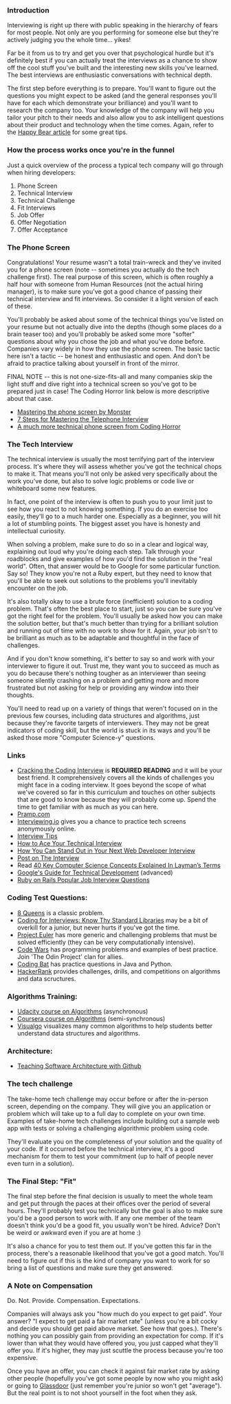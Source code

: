 ### Introduction

Interviewing is right up there with public speaking in the hierarchy of fears for most people.  Not only are you performing for someone else but they're actively judging you the whole time... yikes!

Far be it from us to try and get you over that psychological hurdle but it's definitely best if you can actually treat the interviews as a chance to show off the cool stuff you've built and the interesting new skills you've learned.  The best interviews are enthusiastic conversations with technical depth.

The first step before everything is to prepare.  You'll want to figure out the questions you might expect to be asked (and the general responses you'll have for each which demonstrate your brilliance) and you'll want to research the company too.  Your knowledge of the company will help you tailor your pitch to their needs and also allow you to ask intelligent questions about their product and technology when the time comes.  Again, refer to the [Happy Bear article](http://happybearsoftware.com/how-to-get-a-programmer-job.html) for some great tips.

### How the process works once you're in the funnel

Just a quick overview of the process a typical tech company will go through when hiring developers:

1. Phone Screen
2. Technical Interview
3. Technical Challenge
4. Fit Interviews
5. Job Offer
6. Offer Negotiation
7. Offer Acceptance

### The Phone Screen

Congratulations! Your resume wasn't a total train-wreck and they've invited you for a phone screen (note -- sometimes you actually do the tech challenge first).  The real purpose of this screen, which is often roughly a half hour with someone from Human Resources (not the actual hiring manager), is to make sure you've got a good chance of passing their technical interview and fit interviews.  So consider it a light version of each of these.

You'll probably be asked about some of the technical things you've listed on your resume but not actually dive into the depths (though some places do a brain teaser too) and you'll probably be asked some more "softer" questions about why you chose the job and what you've done before.  Companies vary widely in how they use the phone screen.  The basic tactic here isn't a tactic -- be honest and enthusiastic and open.  And don't be afraid to practice talking about yourself in front of the mirror.

FINAL NOTE -- this is not one-size-fits-all and many companies skip the light stuff and dive right into a technical screen so you've got to be prepared just in case!  The Coding Horror link below is more descriptive about that case.

* [Mastering the phone screen by Monster](http://career-advice.monster.com/job-interview/interview-preparation/mastering-the-phone-interview/article.aspx)
* [7 Steps for Mastering the Telephone Interview](http://dorigan.com/how-to-interview/mastering-telephone-interview/)
* [A much more technical phone screen from Coding Horror](http://www.codinghorror.com/blog/2008/01/getting-the-interview-phone-screen-right.html)

### The Tech Interview

The technical interview is usually the most terrifying part of the interview process. It's where they will assess whether you've got the technical chops to make it.  That means you'll not only be asked very specifically about the work you've done, but also to solve logic problems or code live or whiteboard some new features.

In fact, one point of the interview is often to push you to your limit just to see how you react to not knowing something.  If you do an exercise too easily, they'll go to a much harder one.  Especially as a beginner, you will hit a lot of stumbling points.  The biggest asset you have is honesty and intellectual curiosity.

When solving a problem, make sure to do so in a clear and logical way, explaining out loud why you're doing each step.  Talk through your roadblocks and give examples of how you'd find the solution in the "real world".  Often, that answer would be to Google for some particular function.  Say so!  They know you're not a Ruby expert, but they need to know that you'll be able to seek out solutions to the problems you'll inevitably encounter on the job.

It's also totally okay to use a brute force (inefficient) solution to a coding problem. That's often the best place to start, just so you can be sure you've got the right feel for the problem.  You'll usually be asked how you can make the solution better, but that's much better than trying for a brilliant solution and running out of time with no work to show for it.  Again, your job isn't to be brilliant as much as to be adaptable and thoughtful in the face of challenges.

And if you don't know something, it's better to say so and work with your interviewer to figure it out.  Trust me, they want you to succeed as much as you do because there's nothing tougher as an interviewer than seeing someone silently crashing on a problem and getting more and more frustrated but not asking for help or providing any window into their thoughts.

You'll need to read up on a variety of things that weren't focused on in the previous few courses, including data structures and algorithms, just because they're favorite targets of interviewers.  They may not be great indicators of coding skill, but the world is stuck in its ways and you'll be asked those more "Computer Science-y" questions.

### Links

* [Cracking the Coding Interview](http://www.valleytalk.org/wp-content/uploads/2012/10/CrackCode.pdf) is **REQUIRED READING** and it will be your best friend.  It comprehensively covers all the kinds of challenges you might face in a coding interview.  It goes beyond the scope of what we've covered so far in this curriculum and touches on other subjects that are good to know because they will probably come up.  Spend the time to get familiar with as much as you can here.
* [Pramp.com](https://www.pramp.com/ref/odin1)
* [Interviewing.io](http://interviewing.io/) gives you a chance to practice tech screens anonymously online.
* [Interview Tips](http://www.interviewcake.com/tips-and-tricks)
* [How to Ace Your Technical Interview](http://insights.dice.com/2014/10/12/ace-technical-interview/)
* [How You Can Stand Out in Your Next Web Developer Interview](http://blog.udacity.com/2015/01/how-to-stand-out-in-your-web-developer-interview.html)
* [Post on The Interview](http://blog.martincmartin.com/2010/01/08/finding-a-job-youll-love-the-interview/)
* Read [40 Key Computer Science Concepts Explained In Layman’s Terms](http://carlcheo.com/compsci)
* [Google's Guide for Technical Development](https://www.google.com/about/careers/students/guide-to-technical-development.html) (advanced)
* [Ruby on Rails Popular Job Interview Questions](https://www.nopio.com/blog/ruby-rails-popular-job-interview-questions/)

### Coding Test Questions:
* [8 Queens](http://jetheis.com/blog/2013/12/01/programming-interview-question-eight-queens/) is a classic problem.
* [Coding for Interviews: Know Thy Standard Libraries](http://blog.codingforinterviews.com/reading-code-standard-libraries/) may be a bit of overkill for a junior, but never hurts if you've got the time.
* [Project Euler](http://projecteuler.net/) has more generic and challenging problems that must be solved efficiently (they can be very computationally intensive).
* [Code Wars](https://www.codewars.com) has programming problems and examples of best practice. Join 'The Odin Project' clan for allies.
* [Coding Bat](http://codingbat.com/) has practice questions in Java and Python.
* [HackerRank](https://www.hackerrank.com/) provides challenges, drills, and competitions on algorithms and data scructures. 

### Algorithms Training:

* [Udacity course on Algorithms](https://www.udacity.com/course/viewer#!/c-cs215/l-48747095/m-48691609) (asynchronous)
* [Coursera course on Algorithms](https://www.coursera.org/course/algo) (semi-synchronous)
* [Visualgo](https://visualgo.net/) visualizes many common algorithms to help students better understand data structures and algorithms.

### Architecture:

* [Teaching Software Architecture with Github](http://avandeursen.com/2013/12/30/teaching-software-architecture-with-github/)

### The tech challenge

The take-home tech challenge may occur before or after the in-person screen, depending on the company.  They will give you an application or problem which will take up to a full day to complete on your own time.  Examples of take-home tech challenges include building out a sample web app with tests or solving a challenging algorithmic problem using code.

They'll evaluate you on the completeness of your solution and the quality of your code.  If it occurred before the technical interview, it's a good mechanism for them to test your commitment (up to half of people never even turn in a solution).

### The Final Step: "Fit"

The final step before the final decision is usually to meet the whole team and get put through the paces at their offices over the period of several hours.  They'll probably test you technically but the goal is also to make sure you'd be a good person to work with.  If any one member of the team doesn't think you'd be a good fit, you usually won't be hired.  Advice?  Don't be weird or awkward even if you are at home :)

It's also a chance for you to test them out.  If you've gotten this far in the process, there's a reasonable likelihood that you've got a good match.  You'll need to figure out if this is the kind of company you want to work for so bring a list of questions and make sure they get answered.

### A Note on Compensation

Do. Not. Provide. Compensation. Expectations.

Companies will always ask you "how much do you expect to get paid".  Your answer?  "I expect to get paid a fair market rate" (unless you're a bit cocky and decide you should get paid above market.  See how that goes.).  There's nothing you can possibly gain from providing an expectation for comp.  If it's lower than what they would have offered you, you just capped what they'll offer you.  If it's higher, they may just scuttle the process because you're too expensive.

Once you have an offer, you can check it against fair market rate by asking other people (hopefully you've got some people by now who you might ask) or going to [Glassdoor](http://glassdoor.com) (just remember you're junior so won't get "average").  But the real point is to not shoot yourself in the foot when they ask.
